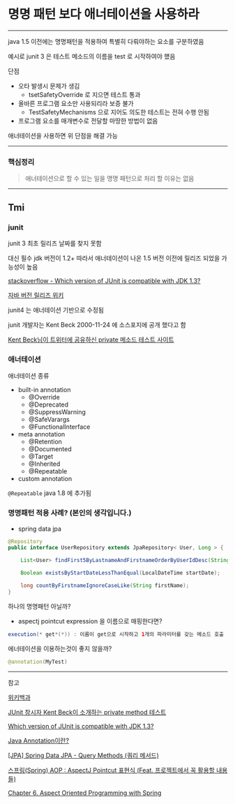 # 명명 패턴 보다 애너테이션을 사용하라 

---

java 1.5 이전에는 명명패턴을 적용하여 특별히 다뤄야하는 요소를 구분하였음

예시로 junit 3 은 테스트 메소드의 이름을 test 로 시작하여야 헀음

단점

* 오타 발생시 문제가 생김
    * tsetSafetyOverride 로 지으면 테스트 통과 
* 올바른 프로그램 요소만 사용되리라 보증 불가
    * TestSafetyMechanisms 으로 지어도 의도한 테스트는 전혀 수행 안됨 
* 프로그램 요소를 매개변수로 전달할 마땅한 방법이 없음  

애너테이션을 사용하면 위 단점을 해결 가능

---

### 핵심정리
> 애너테이션으로 할 수 있는 일을 명명 패턴으로 처리 할 이유는 없음

---

## Tmi

### junit

junit 3 최초 릴리즈 날짜를 찾지 못함

대신 필수 jdk 버전이 1.2+ 따라서 애너테이션이 나온 1.5 버전 이전에 릴리즈 되었을 가능성이 높음

[stackoverflow - Which version of JUnit is compatible with JDK 1.3?](https://stackoverflow.com/questions/19244678/which-version-of-junit-is-compatible-with-jdk-1-3)

[자바 버전 릴리즈 위키](https://en.wikipedia.org/wiki/Java_version_history)

junit4 는 애너테이션 기반으로 수정됨

junit 개발자는 Kent Beck 2000-11-24 에 소스포지에 공개 했다고 함

[Kent Beck님이 트위터에 공유하신 private 메소드 테스트 사이트](http://shoulditestprivatemethods.com)



### 애너테이션

애너테이션 종류

* built-in annotation
  * @Override
  * @Deprecated
  * @SuppressWarning
  * @SafeVarargs
  * @FunctionalInterface
* meta annotation
  * @Retention
  * @Documented
  * @Target
  * @Inherited
  * @Repeatable
* custom annotation


`@Repeatable` java 1.8 에 추가됨


### 명명패턴 적용 사례? (본인의 생각입니다.)

* spring data jpa

```java
@Repository
public interface UserRepository extends JpaRepository< User, Long > {

    List<User> findFirst5ByLastnameAndFirstnameOrderByUserIdDesc(String lastName, String firstName);

    Boolean existsByStartDateLessThanEqual(LocalDateTime startDate);

    long countByFirstnameIgnoreCaseLike(String firstName);
}
```
하나의 명명패턴 아닐까?

* aspectj pointcut expression 을 이름으로 매핑한다면?

```java
execution(* get*(*)) : 이름이 get으로 시작하고 1개의 파라미터를 갖는 메소드 호출
```
에너테이션을 이용하는것이 좋지 않을까?

```java
@annotation(MyTest)
```

---

참고

[위키백과](https://ko.wikipedia.org/wiki/JUnit) 

[JUnit 창시자 Kent Beck이 소개하는 private method 테스트](https://okky.kr/articles/860464)

[Which version of JUnit is compatible with JDK 1.3?](https://stackoverflow.com/questions/19244678/which-version-of-junit-is-compatible-with-jdk-1-3)

[Java Annotation이란?](https://nesoy.github.io/articles/2018-04/Java-Annotation)

[[JPA] Spring Data JPA - Query Methods (쿼리 메서드)](https://kim-oriental.tistory.com/34)

[스프링(Spring) AOP : AspectJ Pointcut 표현식 (Feat. 프로젝트에서 꼭 활용할 내용들)](https://maeryo88.tistory.com/200)

[Chapter 6. Aspect Oriented Programming with Spring](https://docs.spring.io/spring-framework/docs/2.0.x/reference/aop.html)
